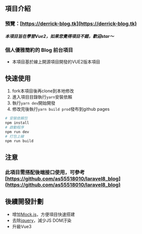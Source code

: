 ## 項目介紹
### 預覽：[https://derrick-blog.tk](https://derrick-blog.tk)

##### 本項目旨在學習Vue2，如果您覺得項目不錯，歡迎star〜
### 個人優雅簡約的 Blog 前台項目

- 本項目基於線上開源項目開發的VUE2版本項目

## 快速使用
1. fork本項目後再clone到本地修改
2. 進入項目目錄執行`yarn`安裝依賴
3. 執行`yarn dev`開始開發
4. 修改完後執行`yarn build prod`發布到github pages
``` bash
# 安裝依賴包
npm install
# 啟動程序
npm run dev
# 打包上線
npm run build
```
## 注意
### 此項目需搭配後端接口使用，可參考 [https://github.com/as55518010/laravel8_blog](https://github.com/as55518010/laravel8_blog)

## 後續開發計劃

- 增加[Mock.js](https://github.com/nuysoft/Mock/wiki/Getting-Started)，方便項目快速搭建
- 去除[jquery](https://jquery.com/)，減少JS DOM汙染
- 升級Vue3
